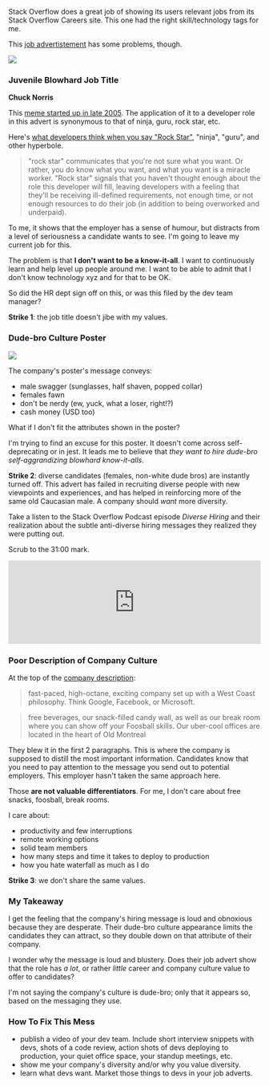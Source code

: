 <!-- {PublishedOn:"03 Jun 2015",Tags:["dev-culture"],Title:"This Dev Job Advertisement Sucks",Intro:"It's great though because it displays signs of poor company culture."} -->

Stack Overflow does a great job of showing its users relevant jobs from its Stack Overflow Careers site. This one had the right skill/technology tags for me.

This [job advertistement](http://careers.stackoverflow.com/jobs/88613/chuck-norris-developer-ayuda-media-systems) has some problems, though.

<a href="http://careers.stackoverflow.com/jobs/88613/chuck-norris-developer-ayuda-media-systems"><img src="http://i.imgur.com/Cn0d7Jel.png"/></a>

### Juvenile Blowhard Job Title

**Chuck Norris**

This [meme started up in late 2005](http://knowyourmeme.com/memes/people/chuck-norris). The application of it to a developer role in this advert is synonymous to that of ninja, guru, rock star, etc.

Here's [what developers think when you say "Rock Star"](http://blog.hirelite.com/what-developers-think-when-you-say-rock-star), "ninja", "guru", and other hyperbole.

> "rock star" communicates that you're not sure what you want. Or rather, you do know what you want, and what you want is a miracle worker. "Rock star" signals that you haven't thought enough about the role this developer will fill, leaving developers with a feeling that they'll be receiving ill-defined requirements, not enough time, or not enough resources to do their job (in addition to being overworked and underpaid).

To me, it shows that the employer has a sense of humour, but distracts from a level of seriousness a candidate wants to see. I'm going to leave my current job for this.

The problem is that **I don't want to be a know-it-all**. I want to continuously learn and help level up people around me. I want to be able to admit that I don't know technology xyz and for that to be OK.

So did the HR dept sign off on this, or was this filed by the dev team manager? 

**Strike 1**: the job title doesn't jibe with my values.

### Dude-bro Culture Poster

<a href="http://i.imgur.com/ap0JETT.png"><img src="http://i.imgur.com/ap0JETTl.png"/></a>

The company's poster's message conveys:

- male swagger (sunglasses, half shaven, popped collar)
- females fawn
- don't be nerdy (ew, yuck, what a loser, right!?)
- cash money (USD too)

What if I don't fit the attributes shown in the poster?

I'm trying to find an excuse for this poster. It doesn't come across self-deprecating or in jest. It leads me to believe that *they want to hire dude-bro self-aggrandizing blowhard know-it-alls*.

**Strike 2**: diverse candidates (females, non-white dude bros) are instantly turned off. This advert has failed in recruiting diverse people with new viewpoints and experiences, and has helped in reinforcing more of the same old Caucasian male. A company should *want* more diversity. 

Take a listen to the Stack Overflow Podcast episode *Diverse Hiring* and their realization about the subtle anti-diverse hiring messages they realized they were putting out.

Scrub to the 31:00 mark.

<iframe width="100%" height="166" scrolling="no" frameborder="no" src="https://w.soundcloud.com/player/?url=https%3A//api.soundcloud.com/tracks/204221383&color=ff5500"></iframe>

### Poor Description of Company Culture ###

At the top of the [company description](http://www.ayudasystems.com/Jobs):

> fast-paced, high-octane, exciting company set up with a West Coast philosophy. Think Google, Facebook, or Microsoft. 

> free beverages, our snack-filled candy wall, as well as our break room where you can show off your Foosball skills. Our uber-cool offices are located in the heart of Old Montreal

They blew it in the first 2 paragraphs. This is where the company is supposed to distill the most important information. Candidates know that you need to pay attention to the message you send out to potential employers. This employer hasn't taken the same approach here.

Those **are not valuable differentiators**. For me, I don't care about free snacks, foosball, break rooms. 

I care about:

- productivity and few interruptions
- remote working options
- solid team members
- how many steps and time it takes to deploy to production
- how you hate waterfall as much as I do

**Strike 3**: we don't share the same values.

### My Takeaway

I get the feeling that the company's hiring message is loud and obnoxious because they are desperate. Their dude-bro culture appearance limits the candidates they can attract, so they double down on that attribute of their company. 

I wonder why the message is loud and blustery. Does their job advert show that the role has *a lot*, or rather *little* career and company culture value to offer to candidates?

I'm not saying the company's culture is dude-bro; only that it appears so, based on the messaging they use.

### How To Fix This Mess

- publish a video of your dev team. Include short interview snippets with devs, shots of a code review, action shots of devs deploying to production, your quiet office space, your standup meetings, etc.
- show me your company's diversity and/or why you value diversity.
- learn what devs want. Market those things to devs in your job adverts. 
